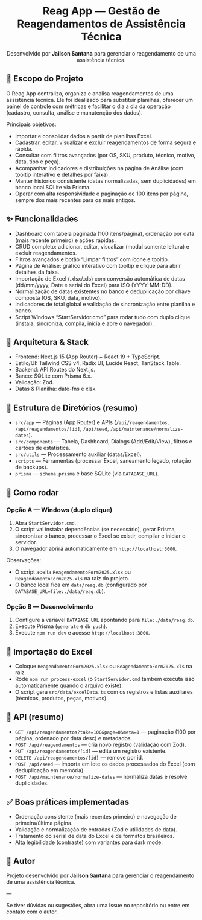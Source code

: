 <div align="center">

# Reag App — Gestão de Reagendamentos de Assistência Técnica

Desenvolvido por <strong>Jailson Santana</strong> para gerenciar o reagendamento de uma assistência técnica.

</div>

## 🎯 Escopo do Projeto

O Reag App centraliza, organiza e analisa reagendamentos de uma assistência técnica. Ele foi idealizado para substituir planilhas, oferecer um painel de controle com métricas e facilitar o dia a dia da operação (cadastro, consulta, análise e manutenção dos dados).

Principais objetivos:

- Importar e consolidar dados a partir de planilhas Excel.
- Cadastrar, editar, visualizar e excluir reagendamentos de forma segura e rápida.
- Consultar com filtros avançados (por OS, SKU, produto, técnico, motivo, data, tipo e peça).
- Acompanhar indicadores e distribuições na página de Análise (com tooltip interativo e detalhes por faixa).
- Manter histórico consistente (datas normalizadas, sem duplicidades) em banco local SQLite via Prisma.
- Operar com alta responsividade e paginação de 100 itens por página, sempre dos mais recentes para os mais antigos.

## ✨ Funcionalidades

- Dashboard com tabela paginada (100 itens/página), ordenação por data (mais recente primeiro) e ações rápidas.
- CRUD completo: adicionar, editar, visualizar (modal somente leitura) e excluir reagendamentos.
- Filtros avançados e botão “Limpar filtros” com ícone e tooltip.
- Página de Análise: gráfico interativo com tooltip e clique para abrir detalhes da faixa.
- Importação de Excel (.xlsx/.xls) com conversão automática de datas (dd/mm/yyyy, Date e serial do Excel) para ISO (YYYY-MM-DD).
- Normalização de datas existentes no banco e deduplicação por chave composta (OS, SKU, data, motivo).
- Indicadores de total global e validação de sincronização entre planilha e banco.
- Script Windows “StartServidor.cmd” para rodar tudo com duplo clique (instala, sincroniza, compila, inicia e abre o navegador).

## 🧱 Arquitetura & Stack

- Frontend: Next.js 15 (App Router) + React 19 + TypeScript.
- Estilo/UI: Tailwind CSS v4, Radix UI, Lucide React, TanStack Table.
- Backend: API Routes do Next.js.
- Banco: SQLite com Prisma 6.x.
- Validação: Zod.
- Datas & Planilha: date-fns e xlsx.

## 📁 Estrutura de Diretórios (resumo)

- `src/app` — Páginas (App Router) e APIs (`/api/reagendamentos`, `/api/reagendamentos/[id]`, `/api/seed`, `/api/maintenance/normalize-dates`).
- `src/components` — Tabela, Dashboard, Dialogs (Add/Edit/View), filtros e cartões de estatística.
- `src/utils` — Processamento auxiliar (datas/Excel).
- `scripts` — Ferramentas (processar Excel, saneamento legado, rotação de backups).
- `prisma` — `schema.prisma` e base SQLite (via `DATABASE_URL`).

## 🚀 Como rodar

### Opção A — Windows (duplo clique)

1) Abra `StartServidor.cmd`.
2) O script vai instalar dependências (se necessário), gerar Prisma, sincronizar o banco, processar o Excel se existir, compilar e iniciar o servidor.
3) O navegador abrirá automaticamente em `http://localhost:3000`.

Observações:
- O script aceita `ReagendamentoForm2025.xlsx` ou `ReagendamentoForm2025.xls` na raiz do projeto.
- O banco local fica em `data/reag.db` (configurado por `DATABASE_URL=file:./data/reag.db`).

### Opção B — Desenvolvimento

1) Configure a variável `DATABASE_URL` apontando para `file:./data/reag.db`.
2) Execute Prisma (`generate` e `db push`).
3) Execute `npm run dev` e acesse `http://localhost:3000`.

## 🔄 Importação do Excel

- Coloque `ReagendamentoForm2025.xlsx` ou `ReagendamentoForm2025.xls` na raiz.
- Rode `npm run process-excel` (o `StartServidor.cmd` também executa isso automaticamente quando o arquivo existe).
- O script gera `src/data/excelData.ts` com os registros e listas auxiliares (técnicos, produtos, peças, motivos).

## 🧩 API (resumo)

- `GET /api/reagendamentos?take=100&page=0&meta=1` — paginação (100 por página, ordenado por data desc) e metadados.
- `POST /api/reagendamentos` — cria novo registro (validação com Zod).
- `PUT /api/reagendamentos/[id]` — edita um registro existente.
- `DELETE /api/reagendamentos/[id]` — remove por id.
- `POST /api/seed` — importa em lote os dados processados do Excel (com deduplicação em memória).
- `POST /api/maintenance/normalize-dates` — normaliza datas e resolve duplicidades.

## ✅ Boas práticas implementadas

- Ordenação consistente (mais recentes primeiro) e navegação de primeira/última página.
- Validação e normalização de entradas (Zod e utilidades de data).
- Tratamento do serial de data do Excel e de formatos brasileiros.
- Alta legibilidade (contraste) com variantes para dark mode.

## 👤 Autor

Projeto desenvolvido por <strong>Jailson Santana</strong> para gerenciar o reagendamento de uma assistência técnica.

—

Se tiver dúvidas ou sugestões, abra uma Issue no repositório ou entre em contato com o autor.

